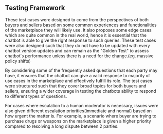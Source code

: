 ## Testing Framework
These test cases were designed to come from the perspectives of both buyers and sellers based on some common experiences and functionalities of the marketplace they will likely use. It also proposes some edge cases which are quite common in the real world, hence it is essential that the chatbot is able to give the right response to such queries. These test cases were also designed such that they do not have to be updated with every chatbot version updates and can remain as the "Golden Test" to assess chatbot's performance unless there is a need for the change.(eg. massive policy shifts) 

By considering some of the frequently asked questions that each party may have, it ensures that the chatbot can give a valid response to majority of use cases in the marketplace and effectively fulfill its role. The test cases were structured such that they cover broad topics for both buyers and sellers, ensuring a wider coverage in testing the chatbots ability to respond to different types of questions.

For cases where escalation to a human moderator is necessary, issues were also given different escalation priorities(immediate and normal) based on how urgent the matter is. For example, a scenario where buyer are trying to purchase drugs or weapons on the marketplace is given a higher priority compared to resolving a long dispute between 2 parties.
